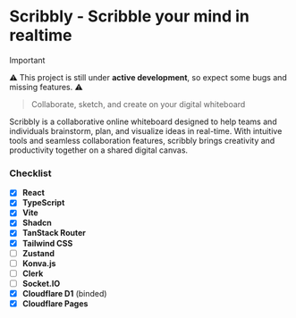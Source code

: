 # Scribbly - Scribble your mind in realtime

> [!IMPORTANT]
> :warning: This project is still under **active development**, so expect some bugs and missing features. :warning:

> Collaborate, sketch, and create on your digital whiteboard

Scribbly is a collaborative online whiteboard designed to help teams and individuals brainstorm, plan, and visualize ideas in real-time. With intuitive tools and seamless collaboration features, scribbly brings creativity and productivity together on a shared digital canvas.

### Checklist

- [x] **React**
- [x] **TypeScript**
- [x] **Vite**
- [x] **Shadcn**
- [x] **TanStack Router**
- [x] **Tailwind CSS**
- [ ] **Zustand**
- [ ] **Konva.js**
- [ ] **Clerk**
- [ ] **Socket.IO**
- [x] **Cloudflare D1** (binded)
- [x] **Cloudflare Pages**

